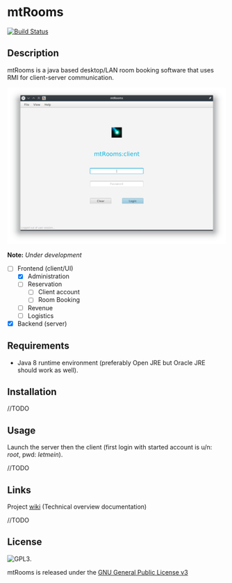 # mtRooms

[![Build Status](https://travis-ci.org/BBKbeam/mtRooms.svg?branch=master)](https://travis-ci.org/BBKbeam/mtRooms)

## Description

mtRooms is a java based desktop/LAN room booking software that uses RMI for client-server communication.

![Login window](docs/screenshots/login.png)

__Note:__ _Under development_

- [ ] Frontend (client/UI)
    -  [x] Administration
    -  [ ] Reservation
        -  [ ] Client account
        -  [ ] Room Booking
    - [ ] Revenue
    - [ ] Logistics
- [x] Backend (server)

## Requirements

- Java 8 runtime environment (preferably Open JRE but Oracle JRE should work as well).

## Installation

//TODO

## Usage

Launch the server then the client (first login with started account is u/n: *root*, pwd: *letmein*).

//TODO

## Links

Project [wiki](https://github.com/BBKbeam/mtRooms/wiki) (Technical overview documentation)

//TODO

## License

![GPL3](https://www.gnu.org/graphics/gplv3-127x51.png).

mtRooms is released under the [GNU General Public License v3](https://www.gnu.org/licenses/gpl-3.0.en.html)